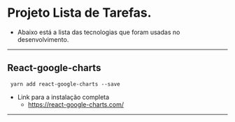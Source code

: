 # Projeto Lista de Tarefas.
* Abaixo está a lista das tecnologias que foram usadas no desenvolvimento.

<hr>

## React-google-charts
     yarn add react-google-charts --save

* Link para a instalação completa
	* https://react-google-charts.com/
<hr>
